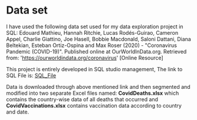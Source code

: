 # Data set
I have used the following data set used for my data exploration project in SQL: 
Edouard Mathieu, Hannah Ritchie, Lucas Rodés-Guirao, Cameron Appel, Charlie Giattino, Joe Hasell, Bobbie Macdonald, Saloni Dattani, Diana Beltekian, Esteban Ortiz-Ospina and Max Roser (2020) - "Coronavirus Pandemic (COVID-19)". Published online at OurWorldInData.org. Retrieved from: 'https://ourworldindata.org/coronavirus' [Online Resource]


This project is entirely developed in SQL studio management, The link to SQL File is: [SQL_File](https://github.com/weedu34/CovidAnalysis/blob/main/SQLQuery1.sql)

Data is downloaded through above mentioned link and then segmented and modified into two separate Excel files named: **CovidDeaths.xlsx** which contains the country-wise data of all deaths that occurred and **CovidVaccinations.xlsx** contains vaccination data according to country and date.
